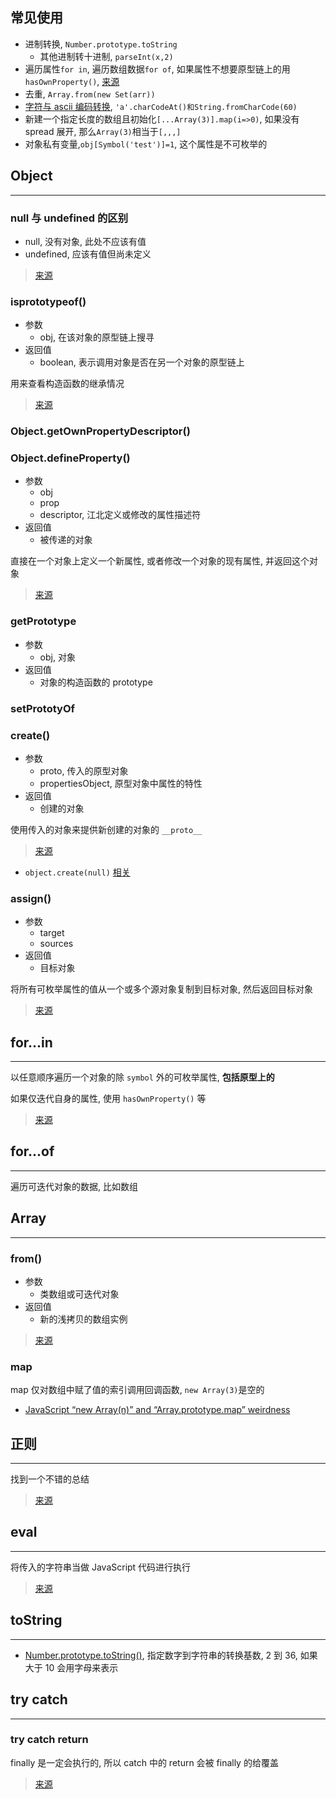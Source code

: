 ## 常见使用

- 进制转换, `Number.prototype.toString`
  - 其他进制转十进制, `parseInt(x,2)`
- 遍历属性`for in`, 遍历数组数据`for of`, 如果属性不想要原型链上的用`hasOwnProperty()`, [来源](https://juejin.im/post/5aea83c86fb9a07aae15013b)
- 去重, `Array.from(new Set(arr))`
- [字符与 ascii 编码转换](https://www.jianshu.com/p/24966e1205f9), `'a'.charCodeAt()和String.fromCharCode(60)`
- 新建一个指定长度的数组且初始化`[...Array(3)].map(i=>0)`, 如果没有 spread 展开, 那么`Array(3)`相当于`[,,,]`
- 对象私有变量,`obj[Symbol('test')]=1`, 这个属性是不可枚举的

## Object

---

### null 与 undefined 的区别

- null, 没有对象, 此处不应该有值
- undefined, 应该有值但尚未定义

> [来源](https://www.ruanyifeng.com/blog/2014/03/undefined-vs-null.html)

### isprototypeof()

- 参数
  - obj, 在该对象的原型链上搜寻
- 返回值
  - boolean, 表示调用对象是否在另一个对象的原型链上

用来查看构造函数的继承情况

> [来源](https://developer.mozilla.org/zh-CN/docs/Web/JavaScript/Reference/Global_Objects/Object/isPrototypeOf)

### Object.getOwnPropertyDescriptor()

### Object.defineProperty()

- 参数
  - obj
  - prop
  - descriptor, 江北定义或修改的属性描述符
- 返回值
  - 被传递的对象

直接在一个对象上定义一个新属性, 或者修改一个对象的现有属性, 并返回这个对象

> [来源](https://developer.mozilla.org/zh-CN/docs/Web/JavaScript/Reference/Global_Objects/Object/defineProperty)

### getPrototype

- 参数
  - obj, 对象
- 返回值
  - 对象的构造函数的 prototype

### setPrototyOf

### create()

- 参数
  - proto, 传入的原型对象
  - propertiesObject, 原型对象中属性的特性
- 返回值
  - 创建的对象

使用传入的对象来提供新创建的对象的 `__proto__`

> [来源](https://developer.mozilla.org/zh-CN/docs/Web/JavaScript/Reference/Global_Objects/Object/create)

- `object.create(null)` [相关](https://juejin.im/post/5acd8ced6fb9a028d444ee4e)

### assign()

- 参数
  - target
  - sources
- 返回值
  - 目标对象

将所有可枚举属性的值从一个或多个源对象复制到目标对象, 然后返回目标对象

> [来源](https://developer.mozilla.org/zh-CN/docs/Web/JavaScript/Reference/Global_Objects/Object/assign)

## for...in

---

以任意顺序遍历一个对象的除 `symbol` 外的可枚举属性, **包括原型上的**

如果仅迭代自身的属性, 使用 `hasOwnProperty()` 等

> [来源](https://developer.mozilla.org/zh-CN/docs/Web/JavaScript/Reference/Statements/for...in)

## for...of

---

遍历可迭代对象的数据, 比如数组

## Array

---

### from()

- 参数
  - 类数组或可迭代对象
- 返回值
  - 新的浅拷贝的数组实例

> [来源](https://developer.mozilla.org/zh-CN/docs/Web/JavaScript/Reference/Global_Objects/Array/from)

### map

map 仅对数组中赋了值的索引调用回调函数, `new Array(3)`是空的

- [JavaScript “new Array(n)” and “Array.prototype.map” weirdness](https://stackoverflow.com/questions/5501581/javascript-new-arrayn-and-array-prototype-map-weirdness)

## 正则

---

找到一个不错的总结

> [来源](https://juejin.im/post/59cc61176fb9a00a437b290b)

## eval

---

将传入的字符串当做 JavaScript 代码进行执行

> [来源](https://developer.mozilla.org/zh-CN/docs/Web/JavaScript/Reference/Global_Objects/eval)

## toString

---

- [Number.prototype.toString()](https://developer.mozilla.org/zh-CN/docs/Web/JavaScript/Reference/Global_Objects/Number/toString), 指定数字到字符串的转换基数, 2 到 36, 如果大于 10 会用字母来表示

## try catch

---

### try catch return

finally 是一定会执行的, 所以 catch 中的 return 会被 finally 的给覆盖

> [来源](https://stackoverflow.com/questions/38050857/what-happen-to-return-statement-in-catch-block/38051153)
